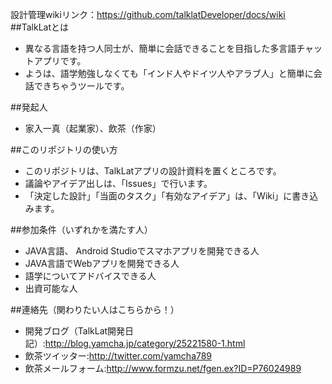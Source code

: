 設計管理wikiリンク：https://github.com/talklatDeveloper/docs/wiki
##TalkLatとは
* 異なる言語を持つ人同士が、簡単に会話できることを目指した多言語チャットアプリです。
* ようは、語学勉強しなくても「インド人やドイツ人やアラブ人」と簡単に会話できちゃうツールです。

##発起人
* 家入一真（起業家）、飲茶（作家）

##このリポジトリの使い方
* このリポジトリは、TalkLatアプリの設計資料を置くところです。
* 議論やアイデア出しは、「Issues」で行います。
* 「決定した設計」「当面のタスク」「有効なアイデア」は、「Wiki」に書き込みます。

##参加条件（いずれかを満たす人）
* JAVA言語、 Android Studioでスマホアプリを開発できる人
* JAVA言語でWebアプリを開発できる人
* 語学についてアドバイスできる人
* 出資可能な人

##連絡先（関わりたい人はこちらから！）
* 開発ブログ（TalkLat開発日記）:http://blog.yamcha.jp/category/25221580-1.html
* 飲茶ツイッター:http://twitter.com/yamcha789
* 飲茶メールフォーム:http://www.formzu.net/fgen.ex?ID=P76024989

